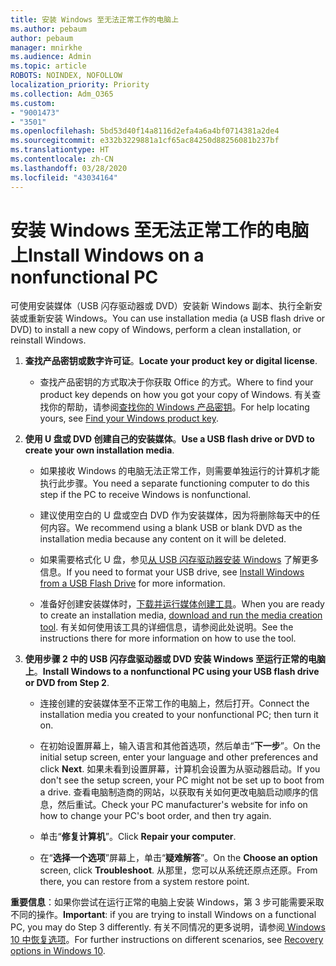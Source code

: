 ```yaml
---
title: 安装 Windows 至无法正常工作的电脑上
ms.author: pebaum
author: pebaum
manager: mnirkhe
ms.audience: Admin
ms.topic: article
ROBOTS: NOINDEX, NOFOLLOW
localization_priority: Priority
ms.collection: Adm_O365
ms.custom:
- "9001473"
- "3501"
ms.openlocfilehash: 5bd53d40f14a8116d2efa4a6a4bf0714381a2de4
ms.sourcegitcommit: e332b3229881a1cf65ac84250d88256081b237bf
ms.translationtype: HT
ms.contentlocale: zh-CN
ms.lasthandoff: 03/28/2020
ms.locfileid: "43034164"
---
```

# <a name="install-windows-on-a-nonfunctional-pc"></a><span data-ttu-id="0b016-102">安装 Windows 至无法正常工作的电脑上</span><span class="sxs-lookup"><span data-stu-id="0b016-102">Install Windows on a nonfunctional PC</span></span>

<span data-ttu-id="0b016-103">可使用安装媒体（USB 闪存驱动器或 DVD）安装新 Windows 副本、执行全新安装或重新安装 Windows。</span><span class="sxs-lookup"><span data-stu-id="0b016-103">You can use installation media (a USB flash drive or DVD) to install a new copy of Windows, perform a clean installation, or reinstall Windows.</span></span>

1. <span data-ttu-id="0b016-104">**查找产品密钥或数字许可证**。</span><span class="sxs-lookup"><span data-stu-id="0b016-104">**Locate your product key or digital license**.</span></span>

    - <span data-ttu-id="0b016-105">查找产品密钥的方式取决于你获取 Office 的方式。</span><span class="sxs-lookup"><span data-stu-id="0b016-105">Where to find your product key depends on how you got your copy of Windows.</span></span> <span data-ttu-id="0b016-106">有关查找你的帮助，请参阅[查找你的 Windows 产品密钥](https://support.microsoft.com/help/10749/windows-10-find-product-key)。</span><span class="sxs-lookup"><span data-stu-id="0b016-106">For help locating yours, see [Find your Windows product key](https://support.microsoft.com/help/10749/windows-10-find-product-key).</span></span> 

2. <span data-ttu-id="0b016-107">**使用 U 盘或 DVD 创建自己的安装媒体**。</span><span class="sxs-lookup"><span data-stu-id="0b016-107">**Use a USB flash drive or DVD to create your own installation media**.</span></span>

    - <span data-ttu-id="0b016-108">如果接收 Windows 的电脑无法正常工作，则需要单独运行的计算机才能执行此步骤。</span><span class="sxs-lookup"><span data-stu-id="0b016-108">You need a separate functioning computer to do this step if the PC to receive Windows is nonfunctional.</span></span>

    - <span data-ttu-id="0b016-109">建议使用空白的 U 盘或空白 DVD 作为安装媒体，因为将删除每天中的任何内容。</span><span class="sxs-lookup"><span data-stu-id="0b016-109">We recommend using a blank USB or blank DVD as the installation media because any content on it will be deleted.</span></span>

    - <span data-ttu-id="0b016-110">如果需要格式化 U 盘，参见[从 USB 闪存驱动器安装 Windows](https://docs.microsoft.com/windows-hardware/manufacture/desktop/install-windows-from-a-usb-flash-drive) 了解更多信息。</span><span class="sxs-lookup"><span data-stu-id="0b016-110">If you need to format your USB drive, see [Install Windows from a USB Flash Drive](https://docs.microsoft.com/windows-hardware/manufacture/desktop/install-windows-from-a-usb-flash-drive) for more information.</span></span>

    - <span data-ttu-id="0b016-111">准备好创建安装媒体时，[下载并运行媒体创建工具](https://www.microsoft.com/software-download/windows10)。</span><span class="sxs-lookup"><span data-stu-id="0b016-111">When you are ready to create an installation media, [download and run the media creation tool](https://www.microsoft.com/software-download/windows10).</span></span> <span data-ttu-id="0b016-112">有关如何使用该工具的详细信息，请参阅此处说明。</span><span class="sxs-lookup"><span data-stu-id="0b016-112">See the instructions there for more information on how to use the tool.</span></span>

3. <span data-ttu-id="0b016-113">**使用步骤 2 中的 USB 闪存盘驱动器或 DVD 安装 Windows 至运行正常的电脑上**。</span><span class="sxs-lookup"><span data-stu-id="0b016-113">**Install Windows to a nonfunctional PC using your USB flash drive or DVD from Step 2**.</span></span>

    - <span data-ttu-id="0b016-114">连接创建的安装媒体至不正常工作的电脑上，然后打开。</span><span class="sxs-lookup"><span data-stu-id="0b016-114">Connect the installation media you created to your nonfunctional PC; then turn it on.</span></span>

    - <span data-ttu-id="0b016-115">在初始设置屏幕上，输入语言和其他首选项，然后单击“**下一步**”。</span><span class="sxs-lookup"><span data-stu-id="0b016-115">On the initial setup screen, enter your language and other preferences and click **Next**.</span></span> <span data-ttu-id="0b016-116">如果未看到设置屏幕，计算机会设置为从驱动器启动。</span><span class="sxs-lookup"><span data-stu-id="0b016-116">If you don't see the setup screen, your PC might not be set up to boot from a drive.</span></span> <span data-ttu-id="0b016-117">查看电脑制造商的网站，以获取有关如何更改电脑启动顺序的信息，然后重试。</span><span class="sxs-lookup"><span data-stu-id="0b016-117">Check your PC manufacturer's website for info on how to change your PC's boot order, and then try again.</span></span>

    - <span data-ttu-id="0b016-118">单击“**修复计算机**”。</span><span class="sxs-lookup"><span data-stu-id="0b016-118">Click **Repair your computer**.</span></span>

    - <span data-ttu-id="0b016-119">在“**选择一个选项**”屏幕上，单击“**疑难解答**”。</span><span class="sxs-lookup"><span data-stu-id="0b016-119">On the **Choose an option** screen, click **Troubleshoot**.</span></span> <span data-ttu-id="0b016-120">从那里，您可以从系统还原点还原。</span><span class="sxs-lookup"><span data-stu-id="0b016-120">From there, you can restore from a system restore point.</span></span>

<span data-ttu-id="0b016-121">**重要信息**：如果你尝试在运行正常的电脑上安装 Windows，第 3 步可能需要采取不同的操作。</span><span class="sxs-lookup"><span data-stu-id="0b016-121">**Important**: if you are trying to install Windows on a functional PC, you may do Step 3 differently.</span></span> <span data-ttu-id="0b016-122">有关不同情况的更多说明，请参阅[ Windows 10 中恢复选项](https://support.microsoft.com/help/12415/windows-10-recovery-options)。</span><span class="sxs-lookup"><span data-stu-id="0b016-122">For further instructions on different scenarios, see [Recovery options in Windows 10](https://support.microsoft.com/help/12415/windows-10-recovery-options).</span></span>
